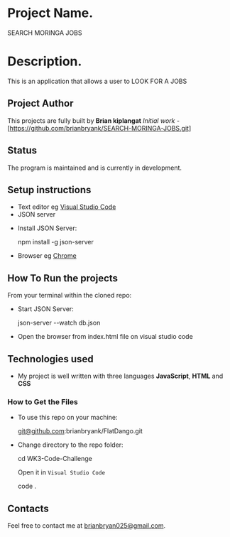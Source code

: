 # Project Name.
SEARCH MORINGA JOBS

# Description.
This is an application that allows a user to LOOK FOR A JOBS


## Project Author
This projects are fully built by **Brian kiplangat**  *Initial work* -[https://github.com/brianbryank/SEARCH-MORINGA-JOBS.git]

## Status
The program is maintained and is currently in development.

## Setup instructions
* Text editor eg [Visual Studio Code](https://code.visualstudio.com/download)
* JSON server 
 - Install JSON Server:
   
   npm install -g json-server


* Browser eg [Chrome](https://www.google.com/chrome/)


## How To Run the projects
From your terminal within the cloned repo:

- Start JSON Server:

  json-server --watch db.json

- Open the browser from index.html file on visual studio code



## Technologies used
* My project is well written with three languages **JavaScript**, **HTML** and  **CSS**


### How to Get the Files
* To use this repo on your machine:
 
    git@github.com:brianbryank/FlatDango.git

*  Change directory to the repo folder:
    
    cd WK3-Code-Challenge

   Open it in ``Visual Studio Code``

    code .

## Contacts
Feel free to contact me at brianbryan025@gmail.com.
